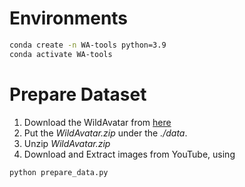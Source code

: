 # Environments
```bash
conda create -n WA-tools python=3.9
conda activate WA-tools
```

# Prepare Dataset
1. Download the WildAvatar from [here](https://zenodo.org/record/11526806/files/WildAvatar.zip)
2. Put the *WildAvatar.zip* under the *./data*.
3. Unzip *WildAvatar.zip*
4. Download and Extract images from YouTube, using
```bash
python prepare_data.py
```

